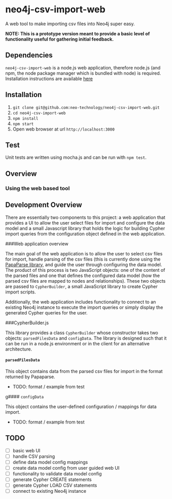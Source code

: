 # neo4j-csv-import-web


A web tool to make importing csv files into Neo4j super easy.

**NOTE: This is a prototype version meant to provide a basic level of functionality useful for gathering initial feedback.**

## Dependencies

`neo4j-csv-import-web` is a node.js web application, therefore node.js (and npm, the node package manager which is bundled with node) is required. Installation instructions are available [here](http://nodejs.org)

## Installation

1. `git clone git@github.com:neo-technology/neo4j-csv-import-web.git`
1. `cd neo4j-csv-import-web`
1. `npm install`
1. `npm start`
1. Open web browser at url `http://localhost:3000`

## Test

Unit tests are written using mocha.js and can be run with `npm test`.

## Overview

### Using the web based tool

## Development Overview

There are essentially two components to this project: a web application that provides a UI to allow the user select files for import and configure the data model and a small Javascript library that holds the logic for building Cypher import queries from the configuration object defined in the web application.
 
###Web application overview
 
 The main goal of the web application is to allow the user to select csv files for import, handle parsing of the csv files (this is currently done using the [PapaParse library](https://github.com/mholt/PapaParse), and guide the user through configuring the data model. The product of this process is two JavaScript objects: one of the content of the parsed files and one that defines the configured data model (how the parsed csv files are mapped to nodes and relationships). These two objects are passed to `CypherBuilder`, a small JavaScript library to create Cypher import scripts.
 
 Additionally, the web application includes functionality to connect to an existing Neo4j instance to execute the import queries or simply display the generated Cypher queries for the user.
 
###CypherBuilder.js
 
 This library provides a class `CypherBuilder` whose constructor takes two objects: `parsedFilesData` and `configData`. The library is designed such that it can be run in a node.js environment or in the client for an alternative architecture.
 
#### `parsedFilesData`
 
 This object contains data from the parsed csv files for import in the format returned by Papaparse. 
 
 * TODO: format / example from test
 
g#### `configData`
 
 This object contains the user-defined configuration / mappings for data import.
  
* TODO: format / example from test

## TODO

- [ ] basic web UI
- [ ] handle CSV parsing
- [ ] define data model config mappings
- [ ] create data model config from user guided web UI 
- [ ] functionality to validate data model config
- [ ] generate Cypher CREATE statements
- [ ] generate Cypher LOAD CSV statements
- [ ] connect to existing Neo4j instance